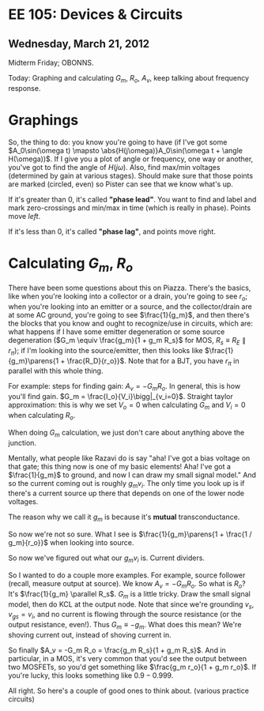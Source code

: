 EE 105: Devices & Circuits
==========================
Wednesday, March 21, 2012
-------------------------

Midterm Friday; OBONNS.

Today: Graphing and calculating $G_m$, $R_o$, $A_v$, keep talking about
frequency response.

Graphings
=========
So, the thing to do: you know you're going to have (if I've got
some $A_0\sin(\omega t) \mapsto \abs{H(j\omega)}A_0\sin(\omega t + \angle
H(\omega))$. If I give you a plot of angle or frequency, one way or
another, you've got to find the angle of $H(j\omega)$. Also, find max/min
voltages (determined by gain at various stages). Should make sure that those
points are marked (circled, even) so Pister can see that we know what's up.

If it's greater than 0, it's called **"phase lead"**. You want to find and
label and mark zero-crossings and min/max in time (which is really in
phase). Points move *left*.

If it's less than 0, it's called **"phase lag"**, and points move right.

Calculating $G_m$, $R_o$
========================

There have been some questions about this on Piazza. There's the basics,
like when you're looking into a collector or a drain, you're going to see
$r_o$; when you're looking into an emitter or a source, and the
collector/drain are at some AC ground, you're going to see $\frac{1}{g_m}$,
and then there's the blocks that you know and ought to recognize/use in
circuits, which are: what happens if I have some emitter degeneration or
some source degeneration ($G_m \equiv \frac{g_m}{1 + g_m R_s}$ for MOS,
$R_s \equiv R_E \parallel r_\pi$); if I'm looking into the source/emitter,
then this looks like $\frac{1}{g_m}\parens{1 + \frac{R_D}{r_o}}$. Note that
for a BJT, you have $r_\pi$ in parallel with this whole thing.

For example: steps for finding gain: $A_v = -G_m R_o$. In general, this is
how you'll find gain. $G_m = \frac{I_o}{V_i}\bigg|_{v_i=0}$. Straight
taylor approximation: this is why we set $V_o = 0$ when calculating $G_m$
and $V_i = 0$ when calculating $R_o$.

When doing $G_m$ calculation, we just don't care about anything above the
junction.

Mentally, what people like Razavi do is say "aha! I've got a bias voltage
on that gate; this thing now is one of my basic elements! Aha! I've got a
$\frac{1}{g_m}$ to ground, and now I can draw my small signal model." And
so the current coming out is roughly $g_m v_i$. The only time you look up
is if there's a current source up there that depends on one of the lower
node voltages.

The reason why we call it $g_m$ is because it's **mutual**
transconductance.

So now we're not so sure. What I see is $\frac{1}{g_m}\parens{1 + \frac{1 /
g_m}{r_o}}$ when looking into source.

So now we've figured out what our $g_m v_i$ is. Current dividers.

So I wanted to do a couple more examples. For example, source follower
(recall, measure output at source). We know $A_v = -G_m R_o$. So what is
$R_o$? It's $\frac{1}{g_m} \parallel R_s$. $G_m$ is a little tricky. Draw
the small signal model, then do KCL at the output node. Note that since
we're grounding $v_s$, $v_{gs} = v_i$, and no current is flowing through
the source resistance (or the output resistance, even!). Thus $G_m \equiv
-g_m$. What does this mean? We're shoving current out, instead of shoving
current in.

So finally $A_v = -G_m R_o = \frac{g_m R_s}{1 + g_m R_s}$. And in
particular, in a MOS, it's very common that you'd see the output between
two MOSFETs, so you'd get something like $\frac{g_m r_o}{1 + g_m r_o}$. If
you're lucky, this looks something like $0.9 - 0.999$.

All right. So here's a couple of good ones to think about. (various
practice circuits)
